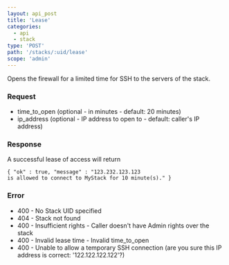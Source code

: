 ```yaml
---
layout: api_post
title: 'Lease'
categories:
  - api
  - stack
type: 'POST'
path: '/stacks/:uid/lease'
scope: 'admin'
---
```


Opens the firewall for a limited time for SSH to the servers of the stack.

### Request

* time\_to\_open (optional - in minutes - default: 20 minutes)
* ip\_address (optional - IP address to open to - default: caller's IP address)

### Response

A successful lease of access will return

<code class="inline-code">{
	"ok" : true,
	"message" : "123.232.123.123 is allowed to connect to MyStack for 10 minute(s)."
}</code>

### Error

* 400 - No Stack UID specified
* 404 - Stack not found
* 400 - Insufficient rights - Caller doesn't have Admin rights over the stack
* 400 - Invalid lease time - Invalid time\_to\_open
* 400 - Unable to allow a temporary SSH connection (are you sure this IP address is correct: '122.122.122.122'?)
